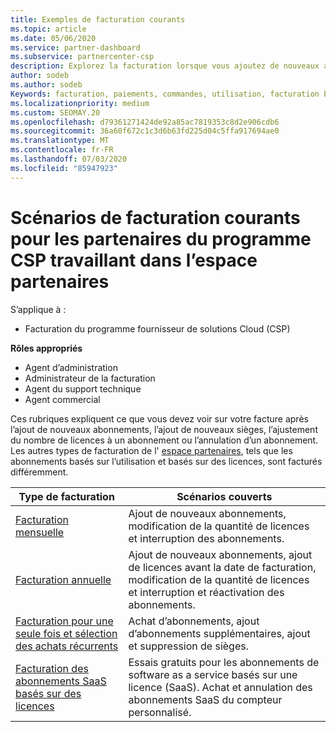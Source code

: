 ```yaml
---
title: Exemples de facturation courants
ms.topic: article
ms.date: 05/06/2020
ms.service: partner-dashboard
ms.subservice: partnercenter-csp
description: Explorez la facturation lorsque vous ajoutez de nouveaux abonnements, ajustez la quantité de licences ou annulez un abonnement. Découvrez les différences entre les abonnements basés sur l’utilisation et les licences.
author: sodeb
ms.author: sodeb
Keywords: facturation, paiements, commandes, utilisation, facturation basée sur la licence, date anniversaire, terme, annulation, renouvellement, formule prix, fichier de rapprochement, fichier de rapprochement
ms.localizationpriority: medium
ms.custom: SEOMAY.20
ms.openlocfilehash: d79361271424de92a85ac7819353c8d2e906cdb6
ms.sourcegitcommit: 36a60f672c1c3d6b63fd225d04c5ffa917694ae0
ms.translationtype: MT
ms.contentlocale: fr-FR
ms.lasthandoff: 07/03/2020
ms.locfileid: "85947923"
---
```

# <a name="common-billing-scenarios-for-csp-program-partners-working-in-partner-center"></a>Scénarios de facturation courants pour les partenaires du programme CSP travaillant dans l’espace partenaires

S’applique à :

- Facturation du programme fournisseur de solutions Cloud (CSP)

**Rôles appropriés**

- Agent d’administration
- Administrateur de la facturation
- Agent du support technique
- Agent commercial

Ces rubriques expliquent ce que vous devez voir sur votre facture après l’ajout de nouveaux abonnements, l’ajout de nouveaux sièges, l’ajustement du nombre de licences à un abonnement ou l’annulation d’un abonnement. Les autres types de facturation de l' [espace partenaires](billing-different-types.md), tels que les abonnements basés sur l’utilisation et basés sur des licences, sont facturés différemment.

| Type de facturation | Scénarios couverts |
| --------------- | ----------------- |
| [Facturation mensuelle](common-billing-scenarios-monthly.md) | Ajout de nouveaux abonnements, modification de la quantité de licences et interruption des abonnements. |
| [Facturation annuelle](common-billing-scenarios-annual.md) | Ajout de nouveaux abonnements, ajout de licences avant la date de facturation, modification de la quantité de licences et interruption et réactivation des abonnements. |
| [Facturation pour une seule fois et sélection des achats récurrents](common-billing-scenarios-onetime-recurring.md) | Achat d’abonnements, ajout d’abonnements supplémentaires, ajout et suppression de sièges. |
| [Facturation des abonnements SaaS basés sur des licences](common-billing-scenarios-saas.md) | Essais gratuits pour les abonnements de software as a service basés sur une licence (SaaS). Achat et annulation des abonnements SaaS du compteur personnalisé. |
